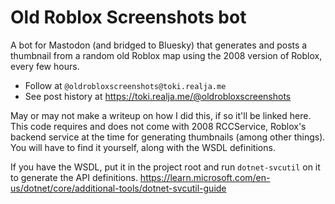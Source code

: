 # Old Roblox Screenshots bot

A bot for Mastodon (and bridged to Bluesky) that generates and posts a thumbnail from a random old Roblox map using the 2008 version of Roblox, every few hours.

- Follow at `@oldrobloxscreenshots@toki.realja.me`
- See post history at https://toki.realja.me/@oldrobloxscreenshots

May or may not make a writeup on how I did this, if so it'll be linked here.
This code requires and does not come with 2008 RCCService, Roblox's backend service at the time for generating thumbnails (among other things). You will have to find it yourself, along with the WSDL definitions.

If you have the WSDL, put it in the project root and run `dotnet-svcutil` on it to generate the API definitions. https://learn.microsoft.com/en-us/dotnet/core/additional-tools/dotnet-svcutil-guide
